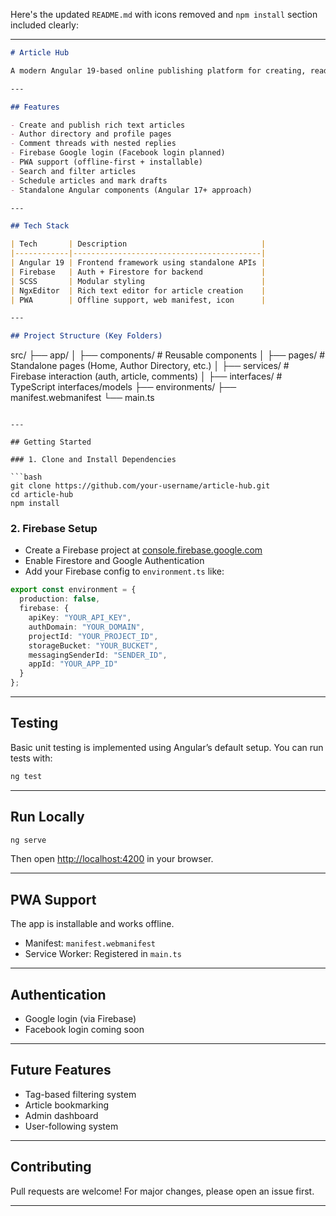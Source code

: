 Here's the updated `README.md` with icons removed and `npm install` section included clearly:

---

```markdown
# Article Hub

A modern Angular 19-based online publishing platform for creating, reading, and managing articles. Built as a PWA with Firebase backend and Google social authentication.

---

## Features

- Create and publish rich text articles
- Author directory and profile pages
- Comment threads with nested replies
- Firebase Google login (Facebook login planned)
- PWA support (offline-first + installable)
- Search and filter articles
- Schedule articles and mark drafts
- Standalone Angular components (Angular 17+ approach)

---

## Tech Stack

| Tech       | Description                              |
|------------|------------------------------------------|
| Angular 19 | Frontend framework using standalone APIs |
| Firebase   | Auth + Firestore for backend             |
| SCSS       | Modular styling                          |
| NgxEditor  | Rich text editor for article creation    |
| PWA        | Offline support, web manifest, icon      |

---

## Project Structure (Key Folders)

```
src/
├── app/
│   ├── components/      # Reusable components
│   ├── pages/           # Standalone pages (Home, Author Directory, etc.)
│   ├── services/        # Firebase interaction (auth, article, comments)
│   ├── interfaces/      # TypeScript interfaces/models
├── environments/
├── manifest.webmanifest
└── main.ts
```

---

## Getting Started

### 1. Clone and Install Dependencies

```bash
git clone https://github.com/your-username/article-hub.git
cd article-hub
npm install
```

### 2. Firebase Setup

- Create a Firebase project at [console.firebase.google.com](https://console.firebase.google.com)
- Enable Firestore and Google Authentication
- Add your Firebase config to `environment.ts` like:

```ts
export const environment = {
  production: false,
  firebase: {
    apiKey: "YOUR_API_KEY",
    authDomain: "YOUR_DOMAIN",
    projectId: "YOUR_PROJECT_ID",
    storageBucket: "YOUR_BUCKET",
    messagingSenderId: "SENDER_ID",
    appId: "YOUR_APP_ID"
  }
};
```

---

## Testing

Basic unit testing is implemented using Angular’s default setup. You can run tests with:

```bash
ng test
```

---

## Run Locally

```bash
ng serve
```

Then open [http://localhost:4200](http://localhost:4200) in your browser.

---

## PWA Support

The app is installable and works offline.

- Manifest: `manifest.webmanifest`
- Service Worker: Registered in `main.ts`

---

## Authentication

- Google login (via Firebase)
- Facebook login coming soon

---

## Future Features

- Tag-based filtering system
- Article bookmarking
- Admin dashboard
- User-following system

---

## Contributing

Pull requests are welcome! For major changes, please open an issue first.

---